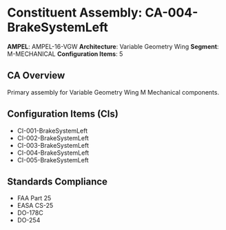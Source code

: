 # Constituent Assembly: CA-004-BrakeSystemLeft

**AMPEL**: AMPEL-16-VGW
**Architecture**: Variable Geometry Wing
**Segment**: M-MECHANICAL
**Configuration Items**: 5

## CA Overview
Primary assembly for Variable Geometry Wing M Mechanical components.

## Configuration Items (CIs)
- CI-001-BrakeSystemLeft
- CI-002-BrakeSystemLeft
- CI-003-BrakeSystemLeft
- CI-004-BrakeSystemLeft
- CI-005-BrakeSystemLeft

## Standards Compliance
- FAA Part 25
- EASA CS-25
- DO-178C
- DO-254
